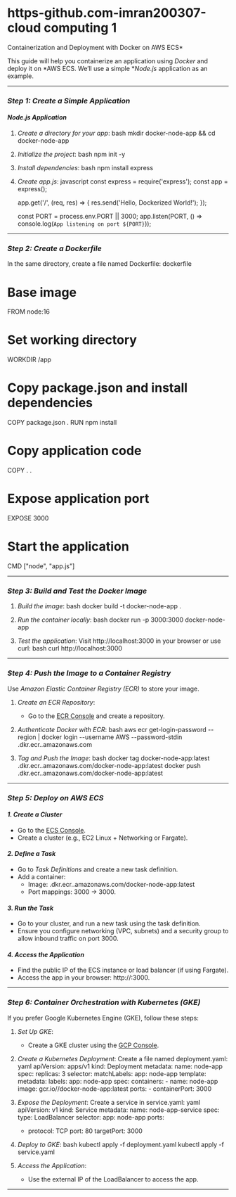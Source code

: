 # https-github.com-imran200307-cloud computing 1
Containerization and Deployment with Docker on AWS ECS*

This guide will help you containerize an application using *Docker* and deploy it on *AWS ECS. We’ll use a simple **Node.js* application as an example.

---

### *Step 1: Create a Simple Application*

#### *Node.js Application*
1. *Create a directory for your app*:
   bash
   mkdir docker-node-app && cd docker-node-app
   

2. *Initialize the project*:
   bash
   npm init -y
   

3. *Install dependencies*:
   bash
   npm install express
   

4. *Create app.js*:
   javascript
   const express = require('express');
   const app = express();

   app.get('/', (req, res) => {
       res.send('Hello, Dockerized World!');
   });

   const PORT = process.env.PORT || 3000;
   app.listen(PORT, () => console.log(`App listening on port ${PORT}`));
   

---

### *Step 2: Create a Dockerfile*
In the same directory, create a file named Dockerfile:
dockerfile
# Base image
FROM node:16

# Set working directory
WORKDIR /app

# Copy package.json and install dependencies
COPY package.json .
RUN npm install

# Copy application code
COPY . .

# Expose application port
EXPOSE 3000

# Start the application
CMD ["node", "app.js"]


---

### *Step 3: Build and Test the Docker Image*

1. *Build the image*:
   bash
   docker build -t docker-node-app .
   

2. *Run the container locally*:
   bash
   docker run -p 3000:3000 docker-node-app
   

3. *Test the application*:
   Visit http://localhost:3000 in your browser or use curl:
   bash
   curl http://localhost:3000
   

---

### *Step 4: Push the Image to a Container Registry*
Use *Amazon Elastic Container Registry (ECR)* to store your image.

1. *Create an ECR Repository*:
   - Go to the [ECR Console](https://console.aws.amazon.com/ecr/) and create a repository.

2. *Authenticate Docker with ECR*:
   bash
   aws ecr get-login-password --region <region> | docker login --username AWS --password-stdin <your-account-id>.dkr.ecr.<region>.amazonaws.com
   

3. *Tag and Push the Image*:
   bash
   docker tag docker-node-app:latest <your-account-id>.dkr.ecr.<region>.amazonaws.com/docker-node-app:latest
   docker push <your-account-id>.dkr.ecr.<region>.amazonaws.com/docker-node-app:latest
   

---

### *Step 5: Deploy on AWS ECS*

#### *1. Create a Cluster*
- Go to the [ECS Console](https://console.aws.amazon.com/ecs/).
- Create a cluster (e.g., EC2 Linux + Networking or Fargate).

#### *2. Define a Task*
- Go to *Task Definitions* and create a new task definition.
- Add a container:
  - Image: <your-account-id>.dkr.ecr.<region>.amazonaws.com/docker-node-app:latest
  - Port mappings: 3000 -> 3000.

#### *3. Run the Task*
- Go to your cluster, and run a new task using the task definition.
- Ensure you configure networking (VPC, subnets) and a security group to allow inbound traffic on port 3000.

#### *4. Access the Application*
- Find the public IP of the ECS instance or load balancer (if using Fargate).
- Access the app in your browser: http://<public-ip>:3000.

---

### *Step 6: Container Orchestration with Kubernetes (GKE)*

If you prefer Google Kubernetes Engine (GKE), follow these steps:

1. *Set Up GKE*:
   - Create a GKE cluster using the [GCP Console](https://console.cloud.google.com/kubernetes/).

2. *Create a Kubernetes Deployment*:
   Create a file named deployment.yaml:
   yaml
   apiVersion: apps/v1
   kind: Deployment
   metadata:
     name: node-app
   spec:
     replicas: 3
     selector:
       matchLabels:
         app: node-app
     template:
       metadata:
         labels:
           app: node-app
       spec:
         containers:
         - name: node-app
           image: gcr.io/<your-project-id>/docker-node-app:latest
           ports:
           - containerPort: 3000
   

3. *Expose the Deployment*:
   Create a service in service.yaml:
   yaml
   apiVersion: v1
   kind: Service
   metadata:
     name: node-app-service
   spec:
     type: LoadBalancer
     selector:
       app: node-app
     ports:
     - protocol: TCP
       port: 80
       targetPort: 3000
   

4. *Deploy to GKE*:
   bash
   kubectl apply -f deployment.yaml
   kubectl apply -f service.yaml
   

5. *Access the Application*:
   - Use the external IP of the LoadBalancer to access the app.

---
